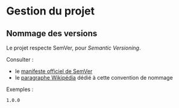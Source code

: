 # Gestion du projet

## Nommage des versions

Le projet respecte SemVer, pour *Semantic Versioning*.

Consulter :

- le [manifeste officiel de SemVer](https://semver.org/lang/fr/)
- le [paragraphe Wikipédia](https://en.wikipedia.org/wiki/Software_versioning#Change_significance) dédié à cette convention de nommage

Exemples :

```txt
1.0.0
```
